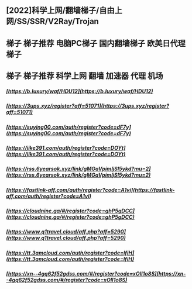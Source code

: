 ## [2022]科学上网/翻墙梯子/自由上网/SS/SSR/V2Ray/Trojan  
## 梯子 梯子推荐 电脑PC梯子 国内翻墙梯子 欧美日代理梯子  
## 梯子 梯子推荐 科学上网 翻墙 加速器 代理 机场  
##### [https://b.luxury/waf/HDU12](https://b.luxury/waf/HDU12)  
##### [https://3ups.xyz/register?aff=51071](https://3ups.xyz/register?aff=51071)  
##### [https://suying00.com/auth/register?code=dF7y](https://suying00.com/auth/register?code=dF7y)  
##### [https://jike391.com/auth/register?code=DOYt](https://jike391.com/auth/register?code=DOYt)  
##### [https://rss.6yearsok.xyz/link/gMGaVpimIjSl5ykd?mu=2](https://rss.6yearsok.xyz/link/gMGaVpimIjSl5ykd?mu=2)  
##### [https://fastlink-aff.com/auth/register?code=A1vi](https://fastlink-aff.com/auth/register?code=A1vi)  
##### [https://cloudnine.ga/#/register?code=ghP5gDCC](https://cloudnine.ga/#/register?code=ghP5gDCC)  
##### [https://www.q1travel.cloud/aff.php?aff=5290](https://www.q1travel.cloud/aff.php?aff=5290)
##### [https://tt.3amcloud.com/auth/register?code=lfiH](https://tt.3amcloud.com/auth/register?code=lfiH)
##### [https://xn--4gq62f52gdss.com/#/register?code=xOlI1o8S](https://xn--4gq62f52gdss.com/#/register?code=xOlI1o8S)

